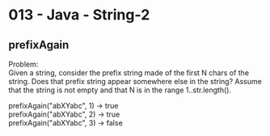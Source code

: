 013 - Java - String-2
=====================


prefixAgain
----------

Problem:  
Given a string, consider the prefix string made of the first N chars of the string. Does that prefix string appear somewhere else in the string? Assume that the string is not empty and that N is in the range 1..str.length(). 
>
prefixAgain("abXYabc", 1) → true  
prefixAgain("abXYabc", 2) → true  
prefixAgain("abXYabc", 3) → false  
